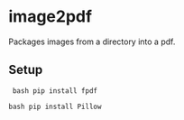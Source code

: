 # image2pdf
Packages images from a directory into a pdf.
## Setup
`` bash
pip install fpdf``

`` bash
pip install Pillow
``
